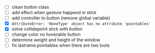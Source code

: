 * [ ] clean button class
* [ ] add effect when gesture happend in stick
* [ ] add controller to button (remove global variable)
* [x] `AttributeError: 'NoneType' object has no attribute 'pointables'`
* [x] solve collidepoint stick with button
* [ ] change color no hoverable button
* [ ] determine weight and height of the window
* [ ] fix lastrame.pointables when there are two tools
